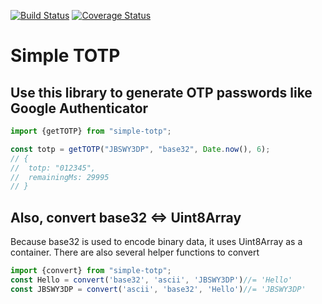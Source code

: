 [![Build Status](https://travis-ci.org/lesha-co/simple-totp.svg?branch=master)](https://travis-ci.org/lesha-co/simple-totp)
[![Coverage Status](https://coveralls.io/repos/github/lesha-co/simple-totp/badge.svg?branch=master)](https://coveralls.io/github/lesha-co/simple-totp?branch=master)

# Simple TOTP


## Use this library to generate OTP passwords like Google Authenticator
```js
import {getTOTP} from "simple-totp";

const totp = getTOTP("JBSWY3DP", "base32", Date.now(), 6); 
// {
//  totp: "012345",
//  remainingMs: 29995
// }
```

## Also, convert base32 <=> Uint8Array 
Because base32 is used to encode binary data, it uses Uint8Array as a container. There are also several helper functions to convert 
```js
import {convert} from "simple-totp";
const Hello = convert('base32', 'ascii', 'JBSWY3DP')//= 'Hello' 
const JBSWY3DP = convert('ascii', 'base32', 'Hello')//= 'JBSWY3DP' 


```
